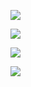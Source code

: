 <p allign = "center">
  <img src="https://github-readme-stats.vercel.app/api?username=NortonV"/>

<p allign = "center">
  <img src="https://wakatime.com/share/@b378d2d4-52d5-4f37-bf7f-f9b557a02c75/02c102c4-94b5-493d-84b1-f9d5c176b368.svg">

<p allign = "center">
  <img src="https://wakatime.com/share/@b378d2d4-52d5-4f37-bf7f-f9b557a02c75/e6f495e0-3c14-4c7d-a848-704256e2d616.svg">

<p allign = "center">
  <img src="https://wakatime.com/share/@b378d2d4-52d5-4f37-bf7f-f9b557a02c75/4c24e7a1-3153-41d9-89d7-902a517f6fbb.svg">

